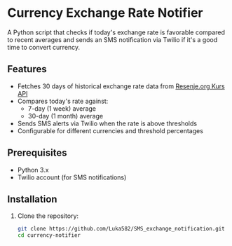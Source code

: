 # Currency Exchange Rate Notifier

A Python script that checks if today's exchange rate is favorable compared to recent averages and sends an SMS notification via Twilio if it's a good time to convert currency.

## Features

- Fetches 30 days of historical exchange rate data from [Resenje.org Kurs API](https://kurs.resenje.org)
- Compares today's rate against:
  - 7-day (1 week) average
  - 30-day (1 month) average
- Sends SMS alerts via Twilio when the rate is above thresholds
- Configurable for different currencies and threshold percentages

## Prerequisites

- Python 3.x
- Twilio account (for SMS notifications)

## Installation

1. Clone the repository:
   ```bash
   git clone https://github.com/Luka582/SMS_exchange_notification.git
   cd currency-notifier